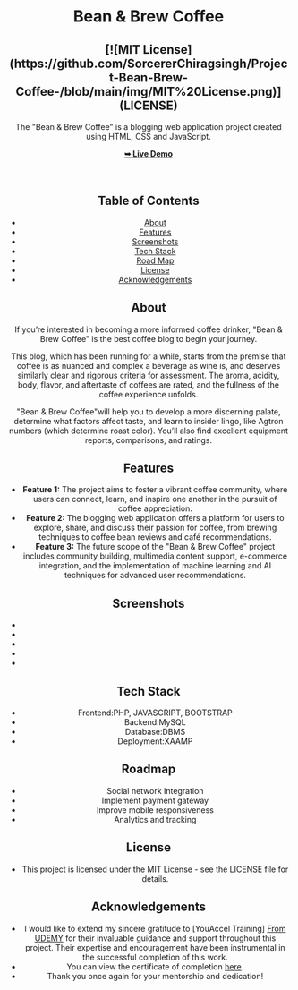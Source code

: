 <h1 align="center">Bean & Brew Coffee</h1>
<div align="center">
<h2 align="center">[![MIT License](https://github.com/SorcererChiragsingh/Project-Bean-Brew-Coffee-/blob/main/img/MIT%20License.png)](LICENSE) </h2>
<div align="center">
<p>The "Bean & Brew Coffee" is a blogging web application project created using HTML, CSS and JavaScript.</p>
<a href="" target="_blank"><strong>➥ Live Demo</strong></a>
</div> <br/><br/>

## Table of Contents

- [About](#about)
- [Features](#features)
- [Screenshots](#screenshots)
- [Tech Stack](#tech-stack)
- [Road Map](#roadmap)
- [License](#license)
- [Acknowledgements](#acknowledgements)

## About

If you’re interested in becoming a more informed coffee drinker, "Bean & Brew Coffee" is the best coffee blog to begin your journey.

This blog, which has been running for a while, starts from the premise that coffee is as nuanced and complex a beverage as wine is, and deserves similarly clear and rigorous criteria for assessment. The aroma, acidity, body, flavor, and aftertaste of coffees are rated, and the fullness of the coffee experience unfolds.

"Bean & Brew Coffee"will help you to develop a more discerning palate, determine what factors affect taste, and learn to insider lingo, like Agtron numbers (which determine roast color). You’ll also find excellent equipment reports, comparisons, and ratings.

## Features

- **Feature 1:** The project aims to foster a vibrant coffee community, where users can connect, learn, and inspire one another in the pursuit of coffee appreciation.
- **Feature 2:** The blogging web application offers a platform for users to explore, share, and discuss their passion for coffee, from brewing techniques to coffee bean reviews and café recommendations.
- **Feature 3:** The future scope of the "Bean & Brew Coffee" project includes community building, multimedia content support, e-commerce integration, and the implementation of machine learning and AI techniques for advanced user recommendations.

## Screenshots
- 
- 
- 
- 
- 


## Tech Stack

- Frontend:PHP, JAVASCRIPT, BOOTSTRAP
- Backend:MySQL
- Database:DBMS
- Deployment:XAAMP


## Roadmap

 - Social network Integration
 - Implement payment gateway
 - Improve mobile responsiveness
 - Analytics and tracking

## License

- This project is licensed under the MIT License - see the LICENSE file for details.

## Acknowledgements

- I would like to extend my sincere gratitude to [YouAccel Training] [From UDEMY](https://www.udemy.com/course/web-development-masterclass-complete-certificate-course/?couponCode=SKILLS4SALEA#instructor-1) for their invaluable guidance and support throughout this project. Their expertise and encouragement have been instrumental in the successful completion of this work.
- You can view the certificate of completion [here](https://github.com/SorcererChiragsingh/Project-Bean-Brew-Coffee-/blob/main/img/Completion%20Certificate.PNG).
- Thank you once again for your mentorship and dedication!
